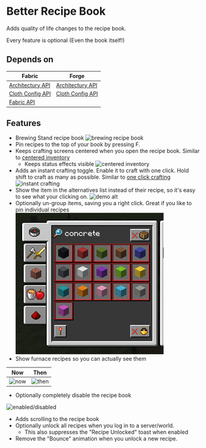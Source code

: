 # Better Recipe Book

Adds quality of life changes to the recipe book.

Every feature is optional (Even the book itself!)

## Depends on

| Fabric | Forge |
| ------ | ------|
| [Architectury API](https://modrinth.com/mod/architectury-api) | [Architectury API](https://modrinth.com/mod/architectury-api) |
| [Cloth Config API](https://modrinth.com/mod/cloth-config) | [Cloth Config API](https://modrinth.com/mod/cloth-config) |
| [Fabric API](https://modrinth.com/mod/fabric-api) | |

## Features

- Brewing Stand recipe book
![brewing recipe book](https://raw.githubusercontent.com/mrshmllow/BetterRecipeBook/1.17/.github/images/demo_brewing_recipe_book.png)
- Pin recipes to the top of your book by pressing F.
- Keeps crafting screens centered when you open the recipe book. Similar to [centered inventory](https://www.curseforge.com/minecraft/mc-mods/centered-inventory)
    - Keeps status effects visible
![centered inventory](https://raw.githubusercontent.com/mrshmllow/BetterRecipeBook/1.17/.github/images/demo_centered_inventory.png)
- Adds an instant crafting toggle. Enable it to craft with one click. Hold shift to craft as many as possible. Similar to [one click crafting](https://modrinth.com/mod/oneclickcrafting)
![instant crafting](https://raw.githubusercontent.com/mrshmllow/BetterRecipeBook/1.17/.github/images/demo_instant_crafting.png)
- Show the item in the alternatives list instead of their recipe, so it's easy to see what your clicking on.
  ![demo alt](https://github.com/mrshmllow/BetterRecipeBook/raw/main/.github/images/demo_alternatives.png)
- Optionally un-group items, saving you a right click. Great if you like to pin individual recipes
  ![un group](https://raw.githubusercontent.com/mrshmllow/BetterRecipeBook/1.17/.github/images/demo_un_grouped.png)
- Show furnace recipes so you can actually see them

| **Now** | **Then** |
| ------- | -------- |
| ![now](https://raw.githubusercontent.com/mrshmllow/BetterRecipeBook/1.17/.github/images/furnace/now.png) | ![then](https://raw.githubusercontent.com/mrshmllow/BetterRecipeBook/1.17/.github/images/furnace/then.png) |

- Optionally completely disable the recipe book

![enabled/disabled](https://raw.githubusercontent.com/mrshmllow/BetterRecipeBook/1.18/.github/images/demo_disabled.png)

- Adds scrolling to the recipe book
- Optionally unlock all recipes when you log in to a server/world.
  - This also suppresses the "Recipe Unlocked" toast when enabled
- Remove the "Bounce" animation when you unlock a new recipe.
